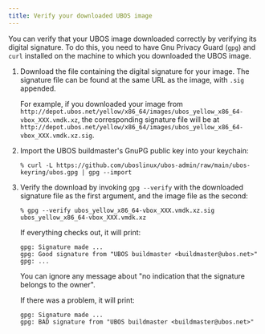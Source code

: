 ```yaml
---
title: Verify your downloaded UBOS image
---
```


You can verify that your UBOS image downloaded correctly by verifying its digital signature.
To do this, you need to have Gnu Privacy Guard (``gpg``) and ``curl`` installed on the machine
to which you downloaded the UBOS image.

1. Download the file containing the digital signature for your image. The signature file
   can be found at the same URL as the image, with ``.sig`` appended.

   For example, if you downloaded your image from
   ``http://depot.ubos.net/yellow/x86_64/images/ubos_yellow_x86_64-vbox_XXX.vmdk.xz``,
   the corresponding signature file will be at
   ``http://depot.ubos.net/yellow/x86_64/images/ubos_yellow_x86_64-vbox_XXX.vmdk.xz.sig``.

1. Import the UBOS buildmaster's GnuPG public key into your keychain:

   ```
   % curl -L https://github.com/uboslinux/ubos-admin/raw/main/ubos-keyring/ubos.gpg | gpg --import
   ```

1. Verify the download by invoking ``gpg --verify`` with the downloaded signature file as
   the first argument, and the image file as the second:

   ```
   % gpg --verify ubos_yellow_x86_64-vbox_XXX.vmdk.xz.sig ubos_yellow_x86_64-vbox_XXX.vmdk.xz
   ```

   If everything checks out, it will print:

   ```
   gpg: Signature made ...
   gpg: Good signature from "UBOS buildmaster <buildmaster@ubos.net>"
   gpg: ...
   ```

   You can ignore any message about "no indication that the signature belongs to the owner".

   If there was a problem, it will print:

   ```
   gpg: Signature made ...
   gpg: BAD signature from "UBOS buildmaster <buildmaster@ubos.net>"
   ```
